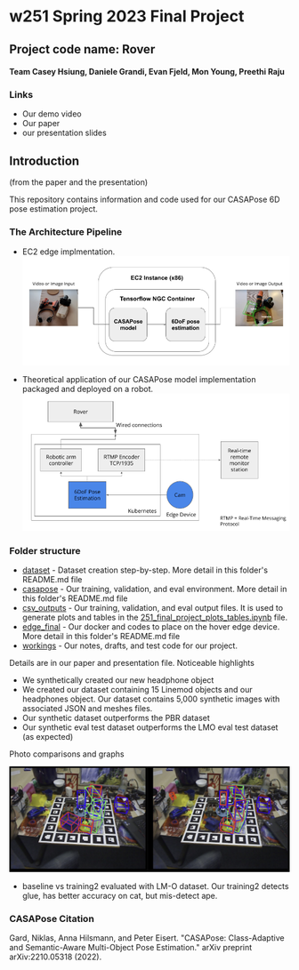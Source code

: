 # w251 Spring 2023 Final Project

## Project code name: Rover
#### Team Casey Hsiung, Daniele Grandi, Evan Fjeld, Mon Young, Preethi Raju

### Links
- Our demo video
- Our paper
- our presentation slides

## Introduction
(from the paper and the presentation)

This repository contains information and code used for our CASAPose 6D pose estimation project.

### The Architecture Pipeline

-  EC2 edge implmentation.
![edge](img/edge.png)

-  Theoretical application of our CASAPose model implementation packaged and deployed on a robot.
![edgeapp](img/edge_app.png)


### Folder structure

- [dataset](dataset) - Dataset creation step-by-step. More detail in this folder's README.md file
- [casapose](casapose) - Our training, validation, and eval environment. More detail in this folder's README.md file
- [csv_outputs](csv_outputs) - Our training, validation, and eval output files. It is used to generate plots and tables in the [251_final_project_plots_tables.ipynb](251_final_project_plots_tables.ipynb) file.
- [edge_final](edge_final) - Our docker and codes to place on the hover edge device. More detail in this folder's README.md file
- [workings](workings) - Our notes, drafts, and test code for our project.

Details are in our paper and presentation file. Noticeable highlights
- We synthetically created our new headphone object 
- We created our dataset containing 15 Linemod objects and our headphones object. Our dataset contains 5,000 synthetic images with associated JSON and meshes files.
- Our synthetic dataset outperforms the PBR dataset
- Our synthetic eval test dataset outperforms the LMO eval test dataset (as expected)

Photo comparisons and graphs

![comparison1](img/8_vs_obj16_lmo_compare.png)
-  baseline vs training2 evaluated with LM-O dataset. Our training2 detects glue, has better accuracy on cat, but mis-detect ape.

### CASAPose Citation

Gard, Niklas, Anna Hilsmann, and Peter Eisert. "CASAPose: Class-Adaptive and Semantic-Aware Multi-Object Pose Estimation." arXiv preprint arXiv:2210.05318 (2022).